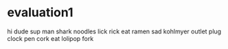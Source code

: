 # evaluation1
hi dude
sup man
shark noodles
lick rick
eat ramen
sad kohlmyer
outlet plug
clock pen
cork eat
lolipop fork
